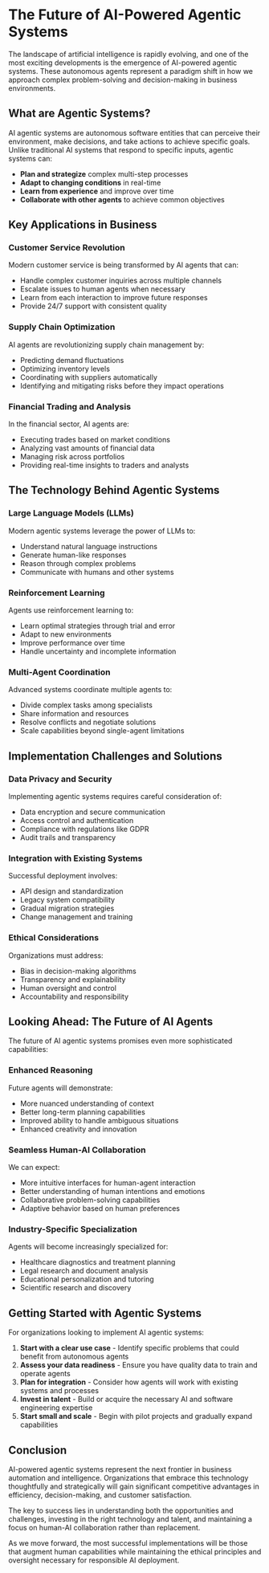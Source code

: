 # The Future of AI-Powered Agentic Systems

The landscape of artificial intelligence is rapidly evolving, and one of the most exciting developments is the emergence of AI-powered agentic systems. These autonomous agents represent a paradigm shift in how we approach complex problem-solving and decision-making in business environments.

## What are Agentic Systems?

AI agentic systems are autonomous software entities that can perceive their environment, make decisions, and take actions to achieve specific goals. Unlike traditional AI systems that respond to specific inputs, agentic systems can:

- **Plan and strategize** complex multi-step processes
- **Adapt to changing conditions** in real-time
- **Learn from experience** and improve over time
- **Collaborate with other agents** to achieve common objectives

## Key Applications in Business

### Customer Service Revolution
Modern customer service is being transformed by AI agents that can:
- Handle complex customer inquiries across multiple channels
- Escalate issues to human agents when necessary
- Learn from each interaction to improve future responses
- Provide 24/7 support with consistent quality

### Supply Chain Optimization
AI agents are revolutionizing supply chain management by:
- Predicting demand fluctuations
- Optimizing inventory levels
- Coordinating with suppliers automatically
- Identifying and mitigating risks before they impact operations

### Financial Trading and Analysis
In the financial sector, AI agents are:
- Executing trades based on market conditions
- Analyzing vast amounts of financial data
- Managing risk across portfolios
- Providing real-time insights to traders and analysts

## The Technology Behind Agentic Systems

### Large Language Models (LLMs)
Modern agentic systems leverage the power of LLMs to:
- Understand natural language instructions
- Generate human-like responses
- Reason through complex problems
- Communicate with humans and other systems

### Reinforcement Learning
Agents use reinforcement learning to:
- Learn optimal strategies through trial and error
- Adapt to new environments
- Improve performance over time
- Handle uncertainty and incomplete information

### Multi-Agent Coordination
Advanced systems coordinate multiple agents to:
- Divide complex tasks among specialists
- Share information and resources
- Resolve conflicts and negotiate solutions
- Scale capabilities beyond single-agent limitations

## Implementation Challenges and Solutions

### Data Privacy and Security
Implementing agentic systems requires careful consideration of:
- Data encryption and secure communication
- Access control and authentication
- Compliance with regulations like GDPR
- Audit trails and transparency

### Integration with Existing Systems
Successful deployment involves:
- API design and standardization
- Legacy system compatibility
- Gradual migration strategies
- Change management and training

### Ethical Considerations
Organizations must address:
- Bias in decision-making algorithms
- Transparency and explainability
- Human oversight and control
- Accountability and responsibility

## Looking Ahead: The Future of AI Agents

The future of AI agentic systems promises even more sophisticated capabilities:

### Enhanced Reasoning
Future agents will demonstrate:
- More nuanced understanding of context
- Better long-term planning capabilities
- Improved ability to handle ambiguous situations
- Enhanced creativity and innovation

### Seamless Human-AI Collaboration
We can expect:
- More intuitive interfaces for human-agent interaction
- Better understanding of human intentions and emotions
- Collaborative problem-solving capabilities
- Adaptive behavior based on human preferences

### Industry-Specific Specialization
Agents will become increasingly specialized for:
- Healthcare diagnostics and treatment planning
- Legal research and document analysis
- Educational personalization and tutoring
- Scientific research and discovery

## Getting Started with Agentic Systems

For organizations looking to implement AI agentic systems:

1. **Start with a clear use case** - Identify specific problems that could benefit from autonomous agents
2. **Assess your data readiness** - Ensure you have quality data to train and operate agents
3. **Plan for integration** - Consider how agents will work with existing systems and processes
4. **Invest in talent** - Build or acquire the necessary AI and software engineering expertise
5. **Start small and scale** - Begin with pilot projects and gradually expand capabilities

## Conclusion

AI-powered agentic systems represent the next frontier in business automation and intelligence. Organizations that embrace this technology thoughtfully and strategically will gain significant competitive advantages in efficiency, decision-making, and customer satisfaction.

The key to success lies in understanding both the opportunities and challenges, investing in the right technology and talent, and maintaining a focus on human-AI collaboration rather than replacement.

As we move forward, the most successful implementations will be those that augment human capabilities while maintaining the ethical principles and oversight necessary for responsible AI deployment.